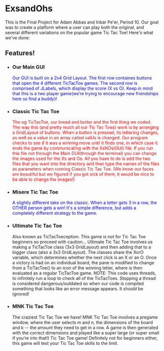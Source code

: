 # ExsandOhs
This is the Final Project for Adam Abbas and Inbar Pe'er, Period 10. Our goal was to create a platform where a user can play both the original, and several different variations on the popular game Tic Tac Toe! Here's what we've done:


<h2> Features! </h2>
<ul>

<li><h3> Our Main GUI </h3></li>
<p style="color:blue;"> Our GUI is built on a 2x4 Grid Layout. The first row containes buttons that open the 4 different TicTacToe games. The second row is comprised of JLabels, which display the score (X vs O). Keep in mind that this is a two player game(we’re trying to encourage new friendships here so find a buddy)! </p>

<li><h3> Classic Tic Tac Toe </h3></li>
<p style="color:red;"> The og TicTacToe, our bread and butter and the first thing we coded. The way this (and pretty much all our Tic Tac Toes) work is by arranging a GridLayout of buttons. When a button is pressed, its lettering changes, as well as a value in an array called valUs is changed. Our program checks to see if it was a winning move until it finds one, in which case it ends the game by communicating with the XsNOs(GUI) file. If you run this file not through the Main GUI(through the terminal) you can change the images used for the Xs and Os. All you have to do is add the two files that you want into the directory and then type the names of the files as parameters when running Classic Tic Tac Toe. (We know our faces are beautiful but we figured if you got sick of them, it would be nice to be able to change the images!) </p>

<li><h3> Misere Tic Tac Toe </h3> </li>
<p style = "color:blue;"> A slightly different take on the classic. When a letter gets 3 in a row, the OTHER person gets a win! It's a simple difference, but adds a completely different strategy to the game.  </p>

<li><h3> Ultimate Tic Tac Toe </h3> </li>
<p> Also known as TicTacToeception. This game is not for Tic Tac Toe beginners so proceed with caution… Ultimate Tic Tac Toe involves us making a TicTacToe class (3x3 GridLayout) and then adding that to a bigger class (also a 3x3 GridLayout). The classes share the XorO variable, which determines whether the next click is an X or an O. Once a victory is had on an individual board, the pane is modified to change from a TicTacToe() to an icon of the winning letter, where is then evaluated as a regular TicTacToe game. NOTE: This code uses threads, to infinitely run a loop to check all of the TicTacToes. Stopping a thread is considered dangerous/outdated so when our code is compiled something that looks like an error message appears. It should be ignored! </p>

<li><h3> MNK Tic Tac Toe </h3></li>
<p> The craziest Tic Tac Toe we have! MNK Tic Tac Toe involves a pregame window, where the user selects m and n, the dimensions of the board and k -- the amount they need to get in a row. A game is then generated with the correct dimensions and played like a super large (or super small if you’re into that!) Tic Tac Toe game! Definitely not for beginners either, this game will test your Tic Tac Toe skills to the limit. </p>

</ul>

